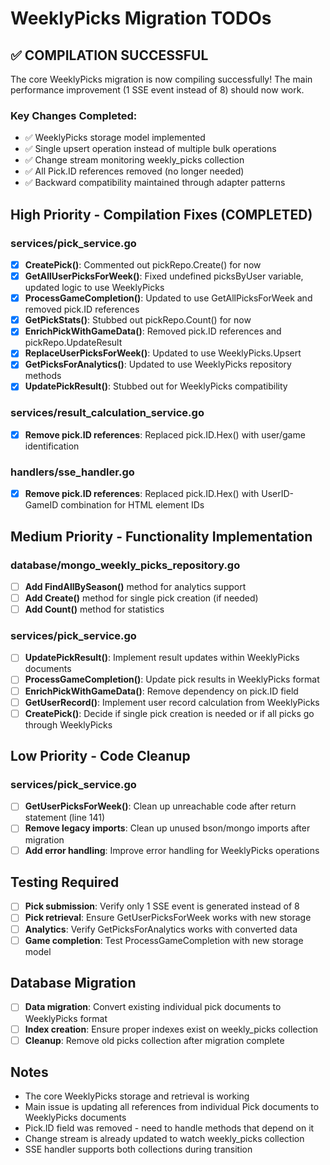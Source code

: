 # WeeklyPicks Migration TODOs

## ✅ COMPILATION SUCCESSFUL

The core WeeklyPicks migration is now compiling successfully! The main performance improvement (1 SSE event instead of 8) should now work.

### Key Changes Completed:
- ✅ WeeklyPicks storage model implemented
- ✅ Single upsert operation instead of multiple bulk operations
- ✅ Change stream monitoring weekly_picks collection
- ✅ All Pick.ID references removed (no longer needed)
- ✅ Backward compatibility maintained through adapter patterns

## High Priority - Compilation Fixes (COMPLETED)

### services/pick_service.go
- [x] **CreatePick()**: Commented out pickRepo.Create() for now
- [x] **GetAllUserPicksForWeek()**: Fixed undefined picksByUser variable, updated logic to use WeeklyPicks
- [x] **ProcessGameCompletion()**: Updated to use GetAllPicksForWeek and removed pick.ID references
- [x] **GetPickStats()**: Stubbed out pickRepo.Count() for now
- [x] **EnrichPickWithGameData()**: Removed pick.ID references and pickRepo.UpdateResult
- [x] **ReplaceUserPicksForWeek()**: Updated to use WeeklyPicks.Upsert
- [x] **GetPicksForAnalytics()**: Updated to use WeeklyPicks repository methods
- [x] **UpdatePickResult()**: Stubbed out for WeeklyPicks compatibility

### services/result_calculation_service.go
- [x] **Remove pick.ID references**: Replaced pick.ID.Hex() with user/game identification

### handlers/sse_handler.go
- [x] **Remove pick.ID references**: Replaced pick.ID.Hex() with UserID-GameID combination for HTML element IDs

## Medium Priority - Functionality Implementation

### database/mongo_weekly_picks_repository.go
- [ ] **Add FindAllBySeason()** method for analytics support
- [ ] **Add Create()** method for single pick creation (if needed)
- [ ] **Add Count()** method for statistics

### services/pick_service.go
- [ ] **UpdatePickResult()**: Implement result updates within WeeklyPicks documents
- [ ] **ProcessGameCompletion()**: Update pick results in WeeklyPicks format
- [ ] **EnrichPickWithGameData()**: Remove dependency on pick.ID field
- [ ] **GetUserRecord()**: Implement user record calculation from WeeklyPicks
- [ ] **CreatePick()**: Decide if single pick creation is needed or if all picks go through WeeklyPicks

## Low Priority - Code Cleanup

### services/pick_service.go
- [ ] **GetUserPicksForWeek()**: Clean up unreachable code after return statement (line 141)
- [ ] **Remove legacy imports**: Clean up unused bson/mongo imports after migration
- [ ] **Add error handling**: Improve error handling for WeeklyPicks operations

## Testing Required

- [ ] **Pick submission**: Verify only 1 SSE event is generated instead of 8
- [ ] **Pick retrieval**: Ensure GetUserPicksForWeek works with new storage
- [ ] **Analytics**: Verify GetPicksForAnalytics works with converted data
- [ ] **Game completion**: Test ProcessGameCompletion with new storage model

## Database Migration

- [ ] **Data migration**: Convert existing individual pick documents to WeeklyPicks format
- [ ] **Index creation**: Ensure proper indexes exist on weekly_picks collection
- [ ] **Cleanup**: Remove old picks collection after migration complete

## Notes

- The core WeeklyPicks storage and retrieval is working
- Main issue is updating all references from individual Pick documents to WeeklyPicks documents
- Pick.ID field was removed - need to handle methods that depend on it
- Change stream is already updated to watch weekly_picks collection
- SSE handler supports both collections during transition
